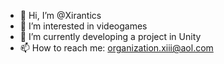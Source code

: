 - 👋 Hi, I’m @Xirantics
- 👀 I’m interested in videogames
- 🌱 I’m currently developing a project in Unity
- 📫 How to reach me: organization.xiii@aol.com

<!---
Xirantics/Xirantics is a ✨ special ✨ repository because its `README.md` (this file) appears on your GitHub profile.
You can click the Preview link to take a look at your changes.
--->
